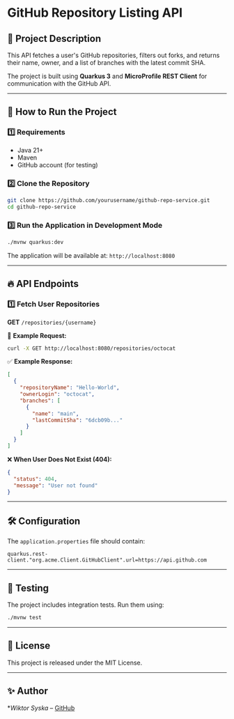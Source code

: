 # GitHub Repository Listing API

## 📌 Project Description
This API fetches a user's GitHub repositories, filters out forks, and returns their name, owner, and a list of branches with the latest commit SHA.

The project is built using **Quarkus 3** and **MicroProfile REST Client** for communication with the GitHub API.

---

## 🚀 How to Run the Project

### 1️⃣ Requirements
- Java 21+
- Maven
- GitHub account (for testing)

### 2️⃣ Clone the Repository
```sh
git clone https://github.com/yourusername/github-repo-service.git
cd github-repo-service
```

### 3️⃣ Run the Application in Development Mode

```sh
./mvnw quarkus:dev
```


The application will be available at: `http://localhost:8080`

---

## 🔥 API Endpoints

### 1️⃣ Fetch User Repositories
**GET** `/repositories/{username}`

📌 **Example Request:**
```sh
curl -X GET http://localhost:8080/repositories/octocat
```

✅ **Example Response:**
```json
[
  {
    "repositoryName": "Hello-World",
    "ownerLogin": "octocat",
    "branches": [
      {
        "name": "main",
        "lastCommitSha": "6dcb09b..."
      }
    ]
  }
]
```

❌ **When User Does Not Exist (404):**
```json
{
  "status": 404,
  "message": "User not found"
}
```

---

## 🛠 Configuration
The `application.properties` file should contain:
```properties
quarkus.rest-client."org.acme.Client.GitHubClient".url=https://api.github.com
```

---

## 🧪 Testing
The project includes integration tests. Run them using:
```sh
./mvnw test
```

---

## 📜 License
This project is released under the MIT License.

---

## ✨ Author
**Wiktor Syska* – [GitHub](https://github.com/Mimirek)


